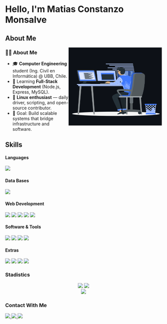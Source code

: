 <h1>Hello, I'm Matias Constanzo Monsalve</h1>

## About Me
<p><img align="right" height="250" width="300" src="https://raw.githubusercontent.com/SubhadeepZilong/SubhadeepZilong/main/icons/animation_500_kxa883sd.gif" alt="SubhadeepZilong" /></p>
<h3>👨‍💻 About Me</h3>
<ul>
  <li>🎓 <strong>Computer Engineering</strong> student (Ing. Civil en Informática) @ UBB, Chile.</li>
  <li>🌱 Learning <strong>Full-Stack Development</strong> (Node.js, Express, MySQL).</li>
  <li>🐧 <strong>Linux enthusiast</strong> — daily driver, scripting, and open-source contributor.</li>
  <li>🚀 Goal: Build scalable systems that bridge infrastructure and software.</li>
</ul>

## <h2>Skills</h2>
<h4>Languages</h4>
<img src="https://img.shields.io/badge/java-%23ED8B00.svg?style=for-the-badge&logo=openjdk&logoColor=white"/>

<h4>Data Bases</h4>
<div>
  <img src="https://img.shields.io/badge/mysql-4479A1.svg?style=for-the-badge&logo=mysql&logoColor=white"/>
</div>

<h4>Web Development</h4>
<div>
  <img src="https://img.shields.io/badge/javascript-%23323330.svg?style=for-the-badge&logo=javascript&logoColor=%23F7DF1E"/>
  <img src="https://img.shields.io/badge/html5-%23E34F26.svg?style=for-the-badge&logo=html5&logoColor=white"/>
  <img src="https://img.shields.io/badge/css3-%231572B6.svg?style=for-the-badge&logo=css3&logoColor=white"/>
  <img src="https://img.shields.io/badge/express.js-%23404d59.svg?style=for-the-badge&logo=express&logoColor=%2361DAFB"/>
  <img src="https://img.shields.io/badge/node.js-6DA55F?style=for-the-badge&logo=node.js&logoColor=white"/>
</div>

<h4>Software & Tools</h4>
<div> 
  <img src="https://img.shields.io/badge/git-%23F05033.svg?style=for-the-badge&logo=git&logoColor=white"/>
  <img src="https://img.shields.io/badge/github-%23121011.svg?style=for-the-badge&logo=github&logoColor=white"/>
  <img src="https://img.shields.io/badge/Linux-FCC624?style=for-the-badge&logo=linux&logoColor=black"/>
  <img src="https://img.shields.io/badge/VS%20Code-0078d7.svg?style=for-the-badge&logo=visual-studio-code&logoColor=white"/>
</div>

<h4>Extras</h4>
<div>
  <img src="https://img.shields.io/badge/Terminal-%23121011.svg?style=for-the-badge&logo=gnu-bash&logoColor=white"/>
  <img src="https://img.shields.io/badge/markdown-%23000000.svg?style=for-the-badge&logo=markdown&logoColor=white"/>
  <img src="https://img.shields.io/badge/Ubuntu-E95420?style=for-the-badge&logo=ubuntu&logoColor=white"/>
  <img src="https://img.shields.io/badge/Arch-1793D1?logo=arch-linux&logoColor=fff&style=for-the-badge"/>
</div>


<h3>Stadistics</h3>
<div align="center">
  <span>
    <img height="150" src="https://github-readme-stats.vercel.app/api?username=MatiasEng&show_icons=true&locale=en&count_private=true&hide_rank=true&custom_title=My%20GitHub%20Stats&disable_animations=true&theme=react&hide_border=true"/>
    <img height="150" src="https://github-readme-streak-stats.herokuapp.com/?user=MatiasEng&theme=react&hide_border=true"/> 
  </span>
  <br> <!-- Force line break -->
  <span>
    <img src="https://github-readme-stats.vercel.app/api/top-langs/?username=MatiasEng&layout=compact&theme=react&langs_count=8&hide_border=true"/>
  </span>
</div>

<h3>Contact With Me</h3>
<div>
  <a href="https://www.instagram.com/m4ti4s_404/" target="_blank">
    <img src="https://img.shields.io/badge/Instagram-%23E4405F.svg?style=for-the-badge&logo=Instagram&logoColor=white">
  </a>
  <a href="https://www.linkedin.com/in/matiaseng/" target="_blank">
    <img src="https://img.shields.io/badge/linkedin-%230077B5.svg?style=for-the-badge&logo=linkedin&logoColor=white">
  </a>
  <a href="mailto:contact.matias22@gmail.com" target="_blank">
    <img src="https://img.shields.io/badge/Gmail-D14836?style=for-the-badge&logo=gmail&logoColor=white">
  </a>
</div>


